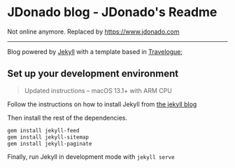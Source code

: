 # JDonado blog - JDonado's Readme

Not online anymore. Replaced by https://www.jdonado.com

---

Blog powered by [Jekyll](https://jekyllrb.com/) with a template based in [Travelogue](https://github.com/SalGnt/Travelogue);

## Set up your development environment

> Updated instructions – macOS 13.1+ with ARM CPU

Follow the instructions on how to install Jekyll from [the jekyll blog](https://jekyllrb.com/docs/installation/macos/)

Then install the rest of the dependencies.

```sh
gem install jekyll-feed
gem install jekyll-sitemap
gem install jekyll-paginate
```

Finally, run Jekyll in development mode with `jekyll serve`

